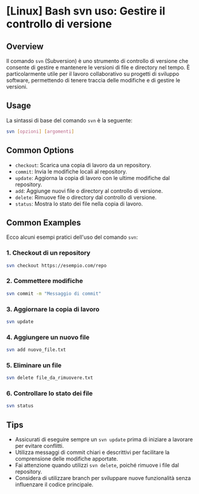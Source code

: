 # [Linux] Bash svn uso: Gestire il controllo di versione

## Overview
Il comando `svn` (Subversion) è uno strumento di controllo di versione che consente di gestire e mantenere le versioni di file e directory nel tempo. È particolarmente utile per il lavoro collaborativo su progetti di sviluppo software, permettendo di tenere traccia delle modifiche e di gestire le versioni.

## Usage
La sintassi di base del comando `svn` è la seguente:

```bash
svn [opzioni] [argomenti]
```

## Common Options
- `checkout`: Scarica una copia di lavoro da un repository.
- `commit`: Invia le modifiche locali al repository.
- `update`: Aggiorna la copia di lavoro con le ultime modifiche dal repository.
- `add`: Aggiunge nuovi file o directory al controllo di versione.
- `delete`: Rimuove file o directory dal controllo di versione.
- `status`: Mostra lo stato dei file nella copia di lavoro.

## Common Examples
Ecco alcuni esempi pratici dell'uso del comando `svn`:

### 1. Checkout di un repository
```bash
svn checkout https://esempio.com/repo
```

### 2. Commettere modifiche
```bash
svn commit -m "Messaggio di commit" 
```

### 3. Aggiornare la copia di lavoro
```bash
svn update
```

### 4. Aggiungere un nuovo file
```bash
svn add nuovo_file.txt
```

### 5. Eliminare un file
```bash
svn delete file_da_rimuovere.txt
```

### 6. Controllare lo stato dei file
```bash
svn status
```

## Tips
- Assicurati di eseguire sempre un `svn update` prima di iniziare a lavorare per evitare conflitti.
- Utilizza messaggi di commit chiari e descrittivi per facilitare la comprensione delle modifiche apportate.
- Fai attenzione quando utilizzi `svn delete`, poiché rimuove i file dal repository.
- Considera di utilizzare branch per sviluppare nuove funzionalità senza influenzare il codice principale.